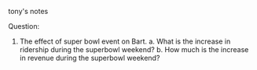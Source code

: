 tony's notes

Question:

1.	The effect of super bowl event on Bart.
	a. What is the increase in ridership during the superbowl weekend?
	b. How much is the increase in revenue during the superbowl weekend?
